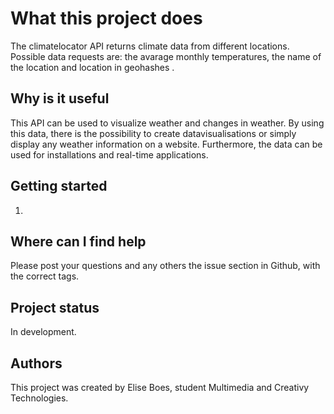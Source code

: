 # What this project does
The climatelocator API returns climate data from different locations. Possible data requests are: the avarage monthly temperatures, the name of the location and location in geohashes .

## Why is it useful
This API can be used to visualize weather and changes in weather. By using this data, there is the possibility to create datavisualisations or simply display any weather information on a website. Furthermore, the data can be used for installations and real-time applications. 

## Getting started
1. 

## Where can I find help
Please post your questions and any others the issue section in Github, with the correct tags.

## Project status
In development.

<!-- Waar kan ik als beginnende contributor starten?Welke onderdelen zijn belangrijk?Wat moet ik zeker kennen?Hoe kan ik het project builden?Welke tools moet ik kennen?Waar kan ik hulp vinden?Wie kan/mag ik aanspreken?Waar kan ik het laten weten indien er iets fout gaat?Waar kan ik terecht voor bug reporting?Wat is de status van het project?Is het project nog in development?Is het project al in gebruik?AuteursWie werkte al mee aan het project?Wie heeft het project opgestart? -->

## Authors
This project was created by Elise Boes, student Multimedia and Creativy Technologies.